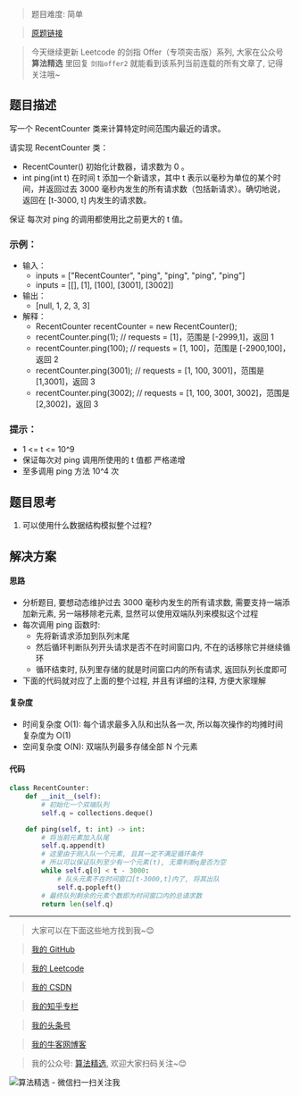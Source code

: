 > 题目难度: 简单

> [原题链接](https://leetcode.cn/problems/H8086Q/)

> 今天继续更新 Leetcode 的剑指 Offer（专项突击版）系列, 大家在公众号 **算法精选** 里回复 `剑指offer2` 就能看到该系列当前连载的所有文章了, 记得关注哦~

## 题目描述

写一个 RecentCounter 类来计算特定时间范围内最近的请求。

请实现 RecentCounter 类：

- RecentCounter() 初始化计数器，请求数为 0 。
- int ping(int t) 在时间 t 添加一个新请求，其中 t 表示以毫秒为单位的某个时间，并返回过去 3000 毫秒内发生的所有请求数（包括新请求）。确切地说，返回在 [t-3000, t] 内发生的请求数。

保证 每次对 ping 的调用都使用比之前更大的 t 值。

### 示例：

- 输入：
  - inputs = ["RecentCounter", "ping", "ping", "ping", "ping"]
  - inputs = [[], [1], [100], [3001], [3002]]
- 输出：
  - [null, 1, 2, 3, 3]
- 解释：
  - RecentCounter recentCounter = new RecentCounter();
  - recentCounter.ping(1); // requests = [1]，范围是 [-2999,1]，返回 1
  - recentCounter.ping(100); // requests = [1, 100]，范围是 [-2900,100]，返回 2
  - recentCounter.ping(3001); // requests = [1, 100, 3001]，范围是 [1,3001]，返回 3
  - recentCounter.ping(3002); // requests = [1, 100, 3001, 3002]，范围是 [2,3002]，返回 3

### 提示：

- 1 <= t <= 10^9
- 保证每次对 ping 调用所使用的 t 值都 严格递增
- 至多调用 ping 方法 10^4 次

## 题目思考

1. 可以使用什么数据结构模拟整个过程?

## 解决方案

#### 思路

- 分析题目, 要想动态维护过去 3000 毫秒内发生的所有请求数, 需要支持一端添加新元素, 另一端移除老元素, 显然可以使用双端队列来模拟这个过程
- 每次调用 ping 函数时:
  - 先将新请求添加到队列末尾
  - 然后循环判断队列开头请求是否不在时间窗口内, 不在的话移除它并继续循环
  - 循环结束时, 队列里存储的就是时间窗口内的所有请求, 返回队列长度即可
- 下面的代码就对应了上面的整个过程, 并且有详细的注释, 方便大家理解

#### 复杂度

- 时间复杂度 O(1): 每个请求最多入队和出队各一次, 所以每次操作的均摊时间复杂度为 O(1)
- 空间复杂度 O(N): 双端队列最多存储全部 N 个元素

#### 代码

```python
class RecentCounter:
    def __init__(self):
        # 初始化一个双端队列
        self.q = collections.deque()

    def ping(self, t: int) -> int:
        # 将当前元素加入队尾
        self.q.append(t)
        # 这里由于刚入队一个元素, 且其一定不满足循环条件
        # 所以可以保证队列至少有一个元素(t), 无需判断q是否为空
        while self.q[0] < t - 3000:
            # 队头元素不在时间窗口[t-3000,t]内了, 将其出队
            self.q.popleft()
        # 最终队列剩余的元素个数即为时间窗口内的总请求数
        return len(self.q)
```

---

> 大家可以在下面这些地方找到我~😊

> [我的 GitHub](https://github.com/zjulyx)

> [我的 Leetcode](https://leetcode-cn.com/u/suibianfahui/)

> [我的 CSDN](https://me.csdn.net/zjulyx1993)

> [我的知乎专栏](https://zhuanlan.zhihu.com/c_1242508721932464128)

> [我的头条号](https://www.toutiao.com/c/user/1090304683804520/#mid=1671643017345028)

> [我的牛客网博客](https://blog.nowcoder.net/zjulyx)

> 我的公众号: [算法精选](https://mp.weixin.qq.com/s?__biz=MzA5MDk1MjI5MA==&mid=2247484158&idx=1&sn=90176bac32cf7af40e4074c721fd8a95&chksm=900285f3a7750ce5a068c9c9773781461819633f2fd60533732637ec9520c908371ebc218d49&scene=178&cur_album_id=1386231241346859009#rd), 欢迎大家扫码关注~😊

![算法精选 - 微信扫一扫关注我](https://pic1.zhimg.com/80/v2-7c988a7b35886df51596ef23616764ac_1440w.jpg)
